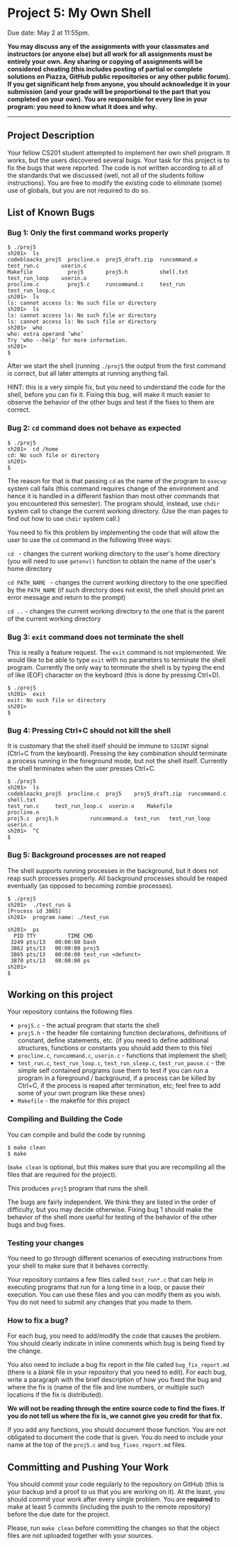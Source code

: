 # Project 5: My Own Shell
Due date: May 2 at 11:55pm.


**You may discuss any of the assignments with your classmates and instructors (or anyone else) but
all work for all assignments must be entirely your own.
Any sharing or copying of assignments will be considered cheating (this includes posting of partial or complete solutions on
Piazza, GitHub public repositories or any other public forum). If you get significant help
from anyone, you should acknowledge it in your submission (and your grade will be proportional to the part
that you completed on your own).
You are responsible for every line in your program: you need to know what it does and why.**

-----



## Project Description

Your fellow CS201 student attempted to implement her own shell program. It works, but the users discovered several bugs. Your task for this project
is to fix the bugs that were reported. The code is not written according to all of the standards that we discussed (well, not all of the students follow
instructions). You are free to modify the existing code to eliminate (some) use of globals, but you are not required to do so.

## List of Known Bugs

### Bug 1: Only the first command works properly

    $ ./proj5
    sh201>  ls
    codebloacks_proj5  procline.o  proj5_draft.zip  runcommand.o  test_run.c       userin.c
    Makefile           proj5       proj5.h          shell.txt     test_run_loop    userin.o
    procline.c         proj5.c     runcommand.c     test_run      test_run_loop.c
    sh201>  ls
    ls: cannot access ls: No such file or directory
    sh201>  ls
    ls: cannot access ls: No such file or directory
    ls: cannot access ls: No such file or directory
    sh201>  who
    who: extra operand ‘who’
    Try 'who --help' for more information.
    sh201>  
    $

After we start the shell (running `./proj5` the output from the first command is correct, but all later attempts at running anything fail.

HINT: this is a very simple fix, but you need to understand the code for the shell, before you can fix it.
Fixing this bug, will make it much easier to observe the behavior of the other bugs and test if the fixes to them are correct.

### Bug 2: `cd` command  does not behave as expected

    $ ./proj5
    sh201>  cd /home
    cd: No such file or directory
    sh201>  
    $

The reason for that is that passing `cd` as the name of the program to `execvp` system call fails (this command requires change of the environment and
hence it is handled in a different fashion than most other commands that you encountered this semester).
The program should, instead, use `chdir` system call to change the current working directory. (Use the man pages to
find out how to use `chdir` system call.)

You need to fix this problem by implementing the code that will allow the user to use the `cd` command in the following three ways:

`cd `  - changes the current working directory to the user's home directory (you will need to use `getenv()` function to obtain the name of the user's home directory

`cd PATH_NAME ` - changes the current working directory to the one specified by the `PATH_NAME` (if such directory does not exist, the shell
should print an error message and return to the prompt)

`cd ..` - changes the current working directory to the one that is the parent of the current working directory


### Bug 3: `exit` command does not terminate the shell

This is really a feature request. The `exit` command is not implemented. We would like to be able to type `exit` with no parameters to
terminate the shell program. Currently the only way to terminate the shell is by typing the end of like (EOF) character on the keyboard
(this is done by pressing Ctrl+D).

    $ ./proj5
    sh201>  exit
    exit: No such file or directory
    sh201>  
    $


### Bug 4: Pressing Ctrl+C should not kill the shell


It is customary that the shell itself should be immune to `SIGINT` signal (Ctrl+C from the keyboard).
Pressing the key combination should terminate a process running in the foreground mode, but
not the shell itself. Currently the shell terminates when the user presses Ctrl+C.

    $ ./proj5
    sh201>  ls
    codebloacks_proj5  procline.c  proj5    proj5_draft.zip  runcommand.c  shell.txt  
    test_run.c     test_run_loop.c  userin.o    Makefile           procline.o  
    proj5.c  proj5.h          runcommand.o  test_run   test_run_loop  userin.c
    sh201>  ^C
    $

### Bug 5: Background processes are not reaped

The shell supports running processes in the background, but it does not reap such processes properly. All background processes should be reaped eventually
(as opposed to becoming zombie processes).


    $ ./proj5
    sh201>  ./test_run &
    [Process id 3865]
    sh201>  program name: ./test_run

    sh201>  ps
      PID TTY          TIME CMD
     3249 pts/13   00:00:00 bash
     3862 pts/13   00:00:00 proj5
     3865 pts/13   00:00:00 test_run <defunct>
     3870 pts/13   00:00:00 ps
    sh201>  
    $


## Working on this project

Your repository contains the following files

 - `proj5.c` - the actual program that starts the shell
 - `proj5.h` - the header file containing  function declarations, definitions of constant, define statements, etc. (if you need to define
 additional structures, functions or constants you should add them to this file)
 - `procline.c`, `runcommand.c`, `userin.c` - functions that implement the shell;
 - `test_run.c`, `test_run_loop.c`, `test_run_sleep.c`, `test_run_pause.c` - the simple self contained programs
 (use them to test if you can run a program in a foreground / background, if a process
 can be killed by Ctrl+C, if the process is reaped after termination, etc; feel free to add some of your own program like these ones)
 - `Makefile` - the makefile for this project


### Compiling and Building the Code

You can compile and build the code by running

    $ make clean
    $ make

(`make clean` is optional, but this makes sure that you are recompiling all the files that are required for the project).

This produces `proj5` program that runs the shell.

The bugs are fairly independent. We think they are listed in the order of difficulty, but you may decide otherwise. Fixing bug 1 should
make the behavior of the shell more useful for testing of the behavior of the other bugs and bug fixes.

### Testing your changes

You need to go through different scenarios of executing instructions from your shell
to make sure that it behaves correctly.

Your repository contains a few files called `test_run*.c` that can help in executing programs that run for a long time
in a loop, or pause their execution. You can use these files and you can modify them as you wish. You do not need to
submit any changes that you made to them.  

### How to fix a bug?

For each bug, you need to add/modify the code that causes the problem. You should clearly indicate in inline comments which bug is being fixed by the change.

You also need to include a bug fix report in the file called `bug_fix_report.md` (there is a _blank_ file in your repository
    that you need to edit).
For each bug, write a paragraph with the brief description of how you fixed the bug and where the fix is (name of the
file and line numbers, or multiple such locations if the fix is distributed).  

**We will not be reading through the entire source code to find the fixes. If you do not tell
us where the fix is, we cannot give you credit for that fix.**

If you add any functions, you should document those function. You are not obligated to document the code that is given. You do need to include your name at the top of the `proj5.c` and `bug_fixes_report.md` files.





## Committing and Pushing Your Work

You should commit your code regularly to the repository on GitHub (this is your backup and a proof to us that you are working on it).
At the least, you should commit your work after every single problem. You are **required** to make at least 5 commits (including the push to the remote repository) before the due date for the project.

Please, run `make clean` before committing the changes so that the object files are not uploaded together with your sources.
